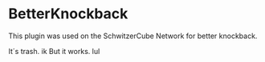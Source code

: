 # BetterKnockback
This plugin was used on the SchwitzerCube Network for better knockback.

It´s trash. ik
But it works. lul
